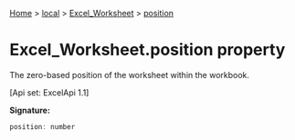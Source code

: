 [Home](./index) &gt; [local](local.md) &gt; [Excel\_Worksheet](local.excel_worksheet.md) &gt; [position](local.excel_worksheet.position.md)

# Excel\_Worksheet.position property

The zero-based position of the worksheet within the workbook. 

 \[Api set: ExcelApi 1.1\]

**Signature:**
```javascript
position: number
```
